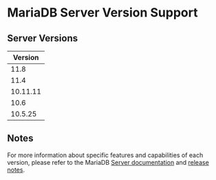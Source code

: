 # MariaDB Server Version Support

## Server Versions

| Version  |
| -------- |
| 11.8     |
| 11.4     |
| 10.11.11 |
| 10.6     |
| 10.5.25  |

## Notes

For more information about specific features and capabilities of each version, please refer to the MariaDB [Server documentation](https://app.gitbook.com/s/SsmexDFPv2xG2OTyO5yV/) and [release notes](https://app.gitbook.com/s/aEnK0ZXmUbJzqQrTjFyb/enterprise-server).
